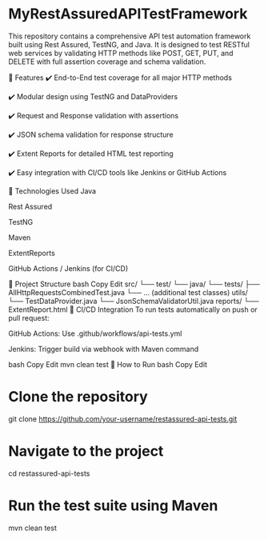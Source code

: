 # MyRestAssuredAPITestFramework

This repository contains a comprehensive API test automation framework built using Rest Assured, TestNG, and Java. It is designed to test RESTful web services by validating HTTP methods like POST, GET, PUT, and DELETE with full assertion coverage and schema validation.

🚀 Features
✔️ End-to-End test coverage for all major HTTP methods

✔️ Modular design using TestNG and DataProviders

✔️ Request and Response validation with assertions

✔️ JSON schema validation for response structure

✔️ Extent Reports for detailed HTML test reporting

✔️ Easy integration with CI/CD tools like Jenkins or GitHub Actions

🔧 Technologies Used
Java

Rest Assured

TestNG

Maven

ExtentReports

GitHub Actions / Jenkins (for CI/CD)

📁 Project Structure
bash
Copy
Edit
src/
 └── test/
     └── java/
         └── tests/
             ├── AllHttpRequestsCombinedTest.java
             └── ... (additional test classes)
utils/
 └── TestDataProvider.java
 └── JsonSchemaValidatorUtil.java
reports/
 └── ExtentReport.html
🔄 CI/CD Integration
To run tests automatically on push or pull request:

GitHub Actions: Use .github/workflows/api-tests.yml

Jenkins: Trigger build via webhook with Maven command

bash
Copy
Edit
mvn clean test
🧪 How to Run
bash
Copy
Edit
# Clone the repository
git clone https://github.com/your-username/restassured-api-tests.git

# Navigate to the project
cd restassured-api-tests

# Run the test suite using Maven
mvn clean test
